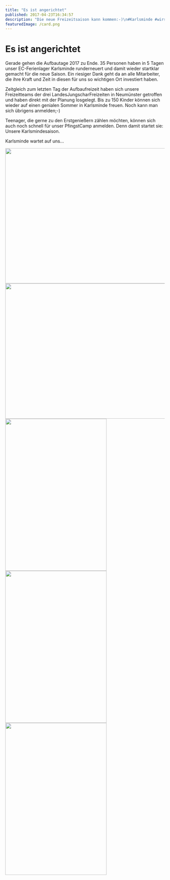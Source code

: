 ```yaml
---
title: "Es ist angerichtet"
published: 2017-04-23T16:34:57
description: "Die neue Freizeitsaison kann kommen:-)\n#Karlsminde #wirsindderNordbund #meinEC #geileZeit #PfingsCamp #LJF"
featuredImage: /card.png
---
```


# Es ist angerichtet

<p>Gerade gehen die Aufbautage 2017 zu Ende. 35 Personen haben in 5 Tagen unser EC-Ferienlager Karlsminde runderneuert und damit wieder startklar gemacht für die neue Saison. Ein riesiger Dank geht da an alle Mitarbeiter, die ihre Kraft und Zeit in diesen für uns so wichtigen Ort investiert haben.</p><p>Zeitgleich zum letzten Tag der Aufbaufreizeit haben sich unsere Freizeitteams der drei LandesJungscharFreizeiten in Neumünster getroffen und haben direkt mit der Planung losgelegt. Bis zu 150 Kinder können sich wieder auf einen genialen Sommer in Karlsminde freuen. Noch kann man sich übrigens anmelden;-)</p><p>Teenager, die gerne zu den Erstgenießern zählen möchten, können sich auch noch schnell für unser PfingstCamp anmelden. Denn damit startet sie: Unsere Karlsmindesaison.</p><p>Karlsminde wartet auf uns&#8230;</p><p><img src="/old/IMG_1667-640x427.jpg" alt width="640" height="427"><img src="/old/IMG_1749-640x427.jpg" alt width="640" height="427"><img src="/old/IMG_1640-e1492957276668-320x480.jpg" alt width="320" height="480"><img src="/old/IMG_1650-e1492957288156-320x480.jpg" alt width="320" height="480"><img src="/old/IMG_1735-320x480.jpg" alt width="320" height="480"></p>